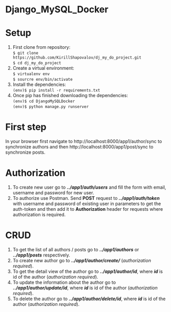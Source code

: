 # Django_MySQL_Docker

# Setup

1. First clone from repository:\
   `$ git clone https://github.com/KirillShapovalov/dj_my_do_project.git` \
   `$ cd dj_my_do_project`
2. Create a virtual environment: \
   `$ virtualenv env` \
   `$ sourcre env/bin/activate`
3. Install the dependencies: \
   `(env)$ pip install -r requirements.txt`
4. Once pip has finished downloading the dependencies: \
   `(env)$ cd DjangoMySQLDocker` \
   `(env)$ python manage.py runserver`

# First step

In your browser first navigate to http://localhost:8000/app1/author/sync to synchronize authors and
then http://localhost:8000/app1/post/sync to synchronize posts.

# Authorization

1. To create new user go to **_../app1/auth/users_** and fill the form with email, username and password for new user.
2. To authorize use Postman. Send **POST** request to **_../app1/auth/token_** with username and password of existing
   user in parameters to get the auth-token and then add it to **Authorization** header for requests where authorization
   is required.

# CRUD

1. To get the list of all authors / posts go to  **_../app1/authors_** or _**../app1/posts**_ respectively.
2. To create new author go to **_../app1/author/create/_** (_authorization required_).
3. To get the detail view of the author go to **_../app1/author/id_**, where **_id_** is id of the author (_authorization required_).
4. To update the information about the author go to **_../app1/author/update/id_**, where **_id_** is id of the
   author (_authorization required_).
5. To delete the author go to **_../app1/author/delete/id_**, where **_id_** is id of the author (_authorization
   required_).
